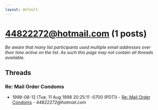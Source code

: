 ```yaml
---
layout: default
---
```


# 44822272@hotmail.com (1 posts)

_Be aware that many list participants used multiple email addresses over their time active on the list. As such this page may not contain all threads available._

## Threads

### Re: Mail Order Condoms
+ 1998-08-12 (Tue, 11 Aug 1998 20:25:11 -0700 (PDT)) - [Re: Mail Order Condoms](/archive/1998/08/d65c832e9b0a079126db44bb7de99eb9a490977bf52854f229566f400d6da7e3) - _44822272@hotmail.com_

